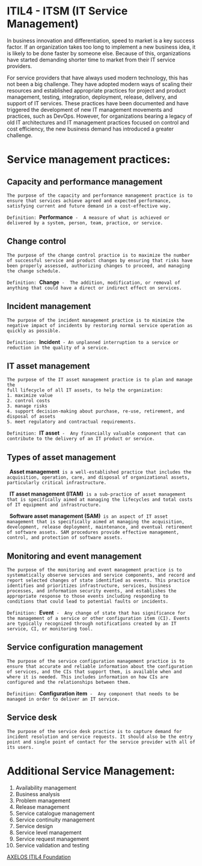 # ITIL4 - ITSM (IT Service Management)
In business innovation and differentiation, speed to market is a key success
factor. If an organization takes too long to implement a new business idea, it is likely to be done faster by someone else. Because of this, organizations have started demanding shorter time to market from their IT service providers.

For service providers that have always used modern technology, this has not
been a big challenge. They have adopted modern ways of scaling their
resources and established appropriate practices for project and product
management, testing, integration, deployment, release, delivery, and support
of IT services. These practices have been documented and have triggered the
development of new IT management movements and practices, such as
DevOps. However, for organizations bearing a legacy of old IT architectures
and IT management practices focused on control and cost efficiency, the new
business demand has introduced a greater challenge.

# Service management practices:

## Capacity and performance management
```
The purpose of the capacity and performance management practice is to ensure that services achieve agreed and expected performance, satisfying current and future demand in a cost-effective way.
```

`Definition: `**Performance**`  - 
A measure of what is achieved or delivered by a system, person, team, practice, or service.
`
## Change control
```
The purpose of the change control practice is to maximize the number of successful service and product changes by ensuring that risks have been properly assessed, authorizing changes to proceed, and managing the change schedule.
```
`Definition: `**Change**`  - 
The addition, modification, or removal of anything that could have a direct or
indirect effect on services.
`

## Incident management
```
The purpose of the incident management practice is to minimize the negative impact of incidents by restoring normal service operation as quickly as possible.
```
`Definition: `**Incident**` -
An unplanned interruption to a service or reduction in the quality of a service.`

## IT asset management
```
The purpose of the IT asset management practice is to plan and manage the
full lifecycle of all IT assets, to help the organization:
1. maximize value
2. control costs
3. manage risks
4. support decision-making about purchase, re-use, retirement, and disposal of assets
5. meet regulatory and contractual requirements.
```
`Definition: `**IT asset**` - 
Any financially valuable component that can contribute to the delivery of an IT
product or service.`


## Types of asset management

` `**Asset management**` is a well-established practice that includes the acquisition, operation, care, and disposal of organizational assets, particularly critical infrastructure.`

` `**IT asset management (ITAM)**` is a sub-practice of asset management that is specifically aimed at managing the lifecycles and total costs of IT equipment and infrastructure.`

` `**Software asset management (SAM)**`  is an aspect of IT asset management that is specifically aimed at managing the acquisition, development, release deployment, maintenance, and eventual retirement of software assets. SAM procedures provide effective management, control, and protection of software assets.
`

## Monitoring and event management
```
The purpose of the monitoring and event management practice is to systematically observe services and service components, and record and report selected changes of state identified as events. This practice identifies and prioritizes infrastructure, services, business processes, and information security events, and establishes the appropriate response to those events including responding to conditions that could lead to potential faults or incidents.
```

`Definition: `**Event**` - 
Any change of state that has significance for the management of a service or other configuration item (CI). Events are typically recognized through notifications created by an IT service, CI, or monitoring tool.`


## Service configuration management
```
The purpose of the service configuration management practice is to ensure that accurate and reliable information about the configuration of services, and the CIs that support them, is available when and where it is needed. This includes information on how CIs are configured and the relationships between them.
```
`Definition: `**Configuration item**` - 
Any component that needs to be managed in order to deliver an IT service.`


## Service desk
```
The purpose of the service desk practice is to capture demand for incident resolution and service requests. It should also be the entry point and single point of contact for the service provider with all of its users.
```

# Additional Service Management:
1. Availability management
1. Business analysis
1. Problem management
1. Release management
1. Service catalogue management
1. Service continuity management
1. Service design
1. Service level management
1. Service request management
1. Service validation and testing

[AXELOS ITIL4 Foundation](https://www.axelos.com/certifications/itil-service-management/itil-4-foundation)